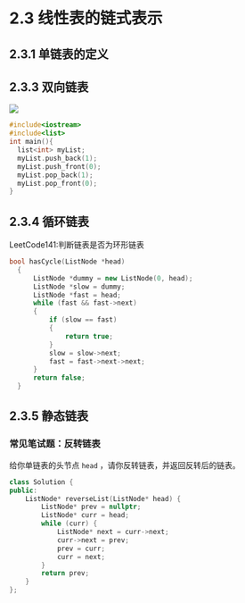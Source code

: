 # 2.3 线性表的链式表示

## 2.3.1 单链表的定义

## 2.3.3 双向链表

![](https://csnotes.oss-cn-beijing.aliyuncs.com/photos/%E5%8F%8C%E9%93%BE%E8%A1%A8.png)

```c++
#include<iostream>
#include<list>
int main(){
  list<int> myList;
  myList.push_back(1);
  myList.push_front(0);
  myList.pop_back(1);
  myList.pop_front(0);
}
```

## 2.3.4 循环链表

LeetCode141:判断链表是否为环形链表

```c++
bool hasCycle(ListNode *head)
  {
      ListNode *dummy = new ListNode(0, head);
      ListNode *slow = dummy;
      ListNode *fast = head;
      while (fast && fast->next)
      {
          if (slow == fast)
          {
              return true;
          }
          slow = slow->next;
          fast = fast->next->next;
      }
      return false;
  }
```

## 2.3.5 静态链表



### 常见笔试题：反转链表

给你单链表的头节点 `head` ，请你反转链表，并返回反转后的链表。

```c++
class Solution {
public:
    ListNode* reverseList(ListNode* head) {
        ListNode* prev = nullptr;
        ListNode* curr = head;
        while (curr) {
            ListNode* next = curr->next;
            curr->next = prev;
            prev = curr;
            curr = next;
        }
        return prev;
    }
};
```


